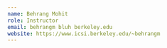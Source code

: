 ```yaml
---
name: Behrang Mohit
role: Instructor
email: behrangm bluh berkeley.edu
website: https://www.icsi.berkeley.edu/~behrangm
---
```



